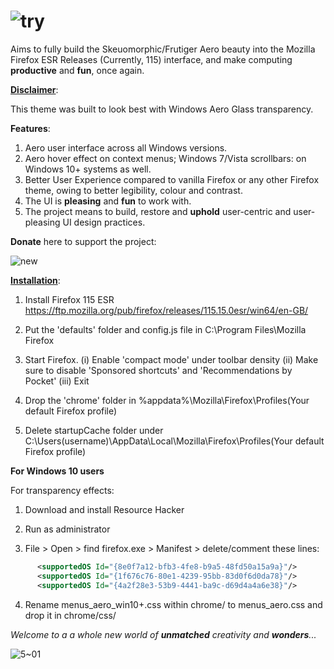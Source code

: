 # ![try](https://github.com/user-attachments/assets/e48c969d-b9a1-4daf-a237-232daefb08be)

Aims to fully build the Skeuomorphic/Frutiger Aero beauty into the Mozilla Firefox ESR Releases (Currently, 115) interface, and make computing **productive** and **fun**, once again.

<ins>**Disclaimer**</ins>: 

 This theme was built to look best with Windows Aero Glass transparency.

**Features**:

1. Aero user interface across all Windows versions.
2. Aero hover effect on context menus; Windows 7/Vista scrollbars: on Windows 10+ systems as well.
3. Better User Experience compared to vanilla Firefox or any other Firefox theme, owing to better legibility, colour and contrast.
4. The UI is **pleasing** and **fun** to work with.
5. The project means to build, restore and **uphold** user-centric and user-pleasing UI design practices.

**Donate** here to support the project:
 
![new](https://github.com/user-attachments/assets/9d8e3c93-35dd-415d-a854-669c74274220)

       
<ins>**Installation**</ins>:

1. Install Firefox 115 ESR https://ftp.mozilla.org/pub/firefox/releases/115.15.0esr/win64/en-GB/

2. Put the 'defaults' folder and config.js file in C:\Program Files\Mozilla Firefox

3. Start Firefox. 
  (i) Enable 'compact mode' under toolbar density
  (ii) Make sure to disable 'Sponsored shortcuts' and 'Recommendations by Pocket'
  (iii) Exit

4. Drop the 'chrome' folder in %appdata%\Mozilla\Firefox\Profiles\(Your default Firefox profile)

5. Delete startupCache folder under C:\Users\(username)\AppData\Local\Mozilla\Firefox\Profiles\(Your default Firefox profile)

**For Windows 10 users**

For transparency effects:
1. Download and install Resource Hacker

2. Run as administrator

3. File > Open > find firefox.exe > Manifest > delete/comment these lines:
```xml
      <supportedOS Id="{8e0f7a12-bfb3-4fe8-b9a5-48fd50a15a9a}"/>
      <supportedOS Id="{1f676c76-80e1-4239-95bb-83d0f6d0da78}"/>
      <supportedOS Id="{4a2f28e3-53b9-4441-ba9c-d69d4a4a6e38}"/>
```
4. Rename menus_aero_win10+.css within chrome/ to menus_aero.css and drop it in chrome/css/
   
_Welcome to a a whole new world of **unmatched** creativity and **wonders**..._

![5~01](https://github.com/user-attachments/assets/916ce759-03f4-400b-9a4a-07c2a76f98c0)
